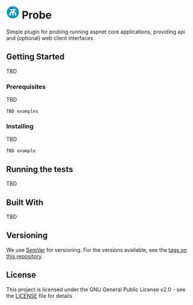 
# ![Probe Logo](./docs/probe_logo.png "Probe Logo") Probe 

Simple plugin for probing running aspnet core applications, providing api and (optional) web client interfaces.

## Getting Started

TBD

### Prerequisites

TBD

```
TBD examples
```

### Installing

TBD

```
TBD example
```


## Running the tests

TBD


## Built With

TBD


## Versioning

We use [SemVer](http://semver.org/) for versioning. For the versions available, see the [tags on this repository](https://github.com/birdhut/probe/tags). 


## License

This project is licensed under the GNU General Public License v2.0 - see the [LICENSE](LICENSE) file for details
